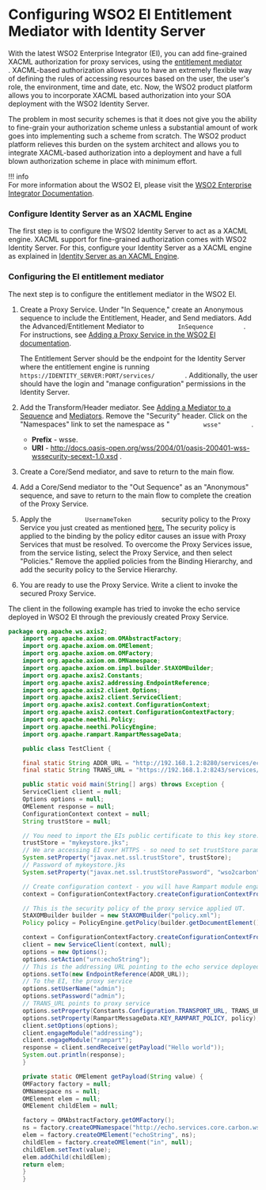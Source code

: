 # Configuring WSO2 EI Entitlement Mediator with Identity Server

With the latest WSO2 Enterprise Integrator (EI), you can add
fine-grained XACML authorization for proxy services, using the
[entitlement
mediator](http://docs.wso2.com/enterprise-integrator/Entitlement+Mediator)
. XACML-based authorization allows you to have an extremely flexible way
of defining the rules of accessing resources based on the user, the
user's role, the environment, time and date, etc. Now, the WSO2 product
platform allows you to incorporate XACML based authorization into your
SOA deployment with the WSO2 Identity Server.

The problem in most security schemes is that it does not give you the
ability to fine-grain your authorization scheme unless a substantial
amount of work goes into implementing such a scheme from scratch. The
WSO2 product platform relieves this burden on the system architect and
allows you to integrate XACML-based authorization into a deployment and
have a full blown authorization scheme in place with minimum effort.

!!! info    
    For more information about the WSO2 EI, please visit the [WSO2
    Enterprise Integrator
    Documentation](http://docs.wso2.com/enterprise-integrator).

### Configure Identity Server as an XACML Engine

The first step is to configure the WSO2 Identity Server to act as a
XACML engine. XACML support for fine-grained authorization comes with
WSO2 Identity Server. For this, configure your Identity Server as a
XACML engine as explained in [Identity Server as an XACML
Engine](../../tutorials/identity-server-as-an-xacml-engine).

### Configuring the EI entitlement mediator

The next step is to configure the entitlement mediator in the WSO2 EI.

1.  Create a Proxy Service. Under "In Sequence," create an Anonymous
    sequence to include the Entitlement, Header, and Send mediators. Add
    the Advanced/Entitlement Mediator to `          InSequence         `
    . For instructions, see [Adding a Proxy
    Service in the WSO2 EI documentation](http://docs.wso2.com/enterprise-integrator/Adding+a+Proxy+Service). 
    
    The Entitlement Server should be the endpoint for the Identity
    Server where the entitlement engine is running
    `          https://IDENTITY_SERVER:PORT/services/         ` .
    Additionally, the user should have the login and "manage
    configuration" permissions in the Identity Server.

2.  Add the Transform/Header mediator. See [Adding a Mediator to a
    Sequence](http://docs.wso2.com/enterprise-integrator/Adding+a+Mediation+Sequence)
    and
    [Mediators](http://docs.wso2.com/enterprise-integrator/Mediators).
    Remove the "Security" header. Click on the "Namespaces" link to set
    the namespace as " `          wsse"         ` .  
    -   **Prefix** - wsse.
    -   **URI** -
        <http://docs.oasis-open.org/wss/2004/01/oasis-200401-wss-wssecurity-secext-1.0.xsd>
        .

3.  Create a Core/Send mediator, and save to return to the main flow.

4.  Add a Core/Send mediator to the "Out Sequence" as an "Anonymous"
    sequence, and save to return to the main flow to complete the
    creation of the Proxy Service.

5.  Apply the `          UsernameToken         ` security policy to the
    Proxy Service you just created as mentioned
    [here.](https://docs.wso2.com/display/EI611/Security+Implementation#SecurityImplementation-1.UsernameToken)
    The security policy is applied to the binding by the policy editor
    causes an issue with Proxy Services that must be resolved. To
    overcome the Proxy Services issue, from the service listing, select
    the Proxy Service, and then select "Policies." Remove the applied
    policies from the Binding Hierarchy, and add the security policy to
    the Service Hierarchy.
    
6.  You are ready to use the Proxy Service. Write a client to invoke the
    secured Proxy Service.

The client in the following example has tried to invoke the echo service
deployed in WSO2 EI through the previously created Proxy Service.

``` java
package org.apache.ws.axis2;
    import org.apache.axiom.om.OMAbstractFactory;
    import org.apache.axiom.om.OMElement;
    import org.apache.axiom.om.OMFactory;
    import org.apache.axiom.om.OMNamespace;
    import org.apache.axiom.om.impl.builder.StAXOMBuilder;
    import org.apache.axis2.Constants;
    import org.apache.axis2.addressing.EndpointReference;
    import org.apache.axis2.client.Options;
    import org.apache.axis2.client.ServiceClient;
    import org.apache.axis2.context.ConfigurationContext;
    import org.apache.axis2.context.ConfigurationContextFactory;
    import org.apache.neethi.Policy;
    import org.apache.neethi.PolicyEngine;
    import org.apache.rampart.RampartMessageData;

    public class TestClient {

    final static String ADDR_URL = "http://192.168.1.2:8280/services/echo";
    final static String TRANS_URL = "https://192.168.1.2:8243/services/test";

    public static void main(String[] args) throws Exception {
    ServiceClient client = null;
    Options options = null;
    OMElement response = null;
    ConfigurationContext context = null;
    String trustStore = null;

    // You need to import the EIs public certificate to this key store.
    trustStore = "mykeystore.jks";
    // We are accessing EI over HTTPS - so need to set trustStore parameters.
    System.setProperty("javax.net.ssl.trustStore", trustStore);
    // Password of mykeystore.jks
    System.setProperty("javax.net.ssl.trustStorePassword", "wso2carbon");

    // Create configuration context - you will have Rampart module engaged in the client.axis2.xml
    context = ConfigurationContextFactory.createConfigurationContextFromFileSystem("repo","repo/conf/client.axis2.xml");

    // This is the security policy of the proxy service applied UT.
    StAXOMBuilder builder = new StAXOMBuilder("policy.xml");
    Policy policy = PolicyEngine.getPolicy(builder.getDocumentElement());

    context = ConfigurationContextFactory.createConfigurationContextFromFileSystem("repo","repo/conf/client.axis2.xml");
    client = new ServiceClient(context, null);
    options = new Options();
    options.setAction("urn:echoString");
    // This is the addressing URL pointing to the echo service deployed in EI
    options.setTo(new EndpointReference(ADDR_URL));
    // To the EI, the proxy service
    options.setUserName("admin");
    options.setPassword("admin");
    // TRANS_URL points to proxy service
    options.setProperty(Constants.Configuration.TRANSPORT_URL, TRANS_URL);
    options.setProperty(RampartMessageData.KEY_RAMPART_POLICY, policy);
    client.setOptions(options);
    client.engageModule("addressing");
    client.engageModule("rampart");
    response = client.sendReceive(getPayload("Hello world"));
    System.out.println(response);
    }

    private static OMElement getPayload(String value) {
    OMFactory factory = null;
    OMNamespace ns = null;
    OMElement elem = null;
    OMElement childElem = null;

    factory = OMAbstractFactory.getOMFactory();
    ns = factory.createOMNamespace("http://echo.services.core.carbon.wso2.org", "ns1");
    elem = factory.createOMElement("echoString", ns);
    childElem = factory.createOMElement("in", null);
    childElem.setText(value);
    elem.addChild(childElem);
    return elem;
    }
    }
```

